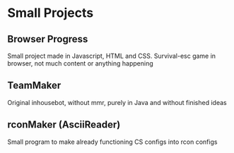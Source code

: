 ﻿# Small Projects

## Browser Progress

Small project made in Javascript, HTML and CSS. Survival-esc game in browser, not much content or anything happening

## TeamMaker

Original inhousebot, without mmr, purely in Java and without finished ideas

## rconMaker (AsciiReader)

Small program to make already functioning CS configs into rcon configs
